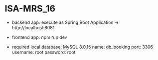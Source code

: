 # ISA-MRS_16

- backend app: execute as Spring Boot Application -> http://localhost:8081
- frontend app: npm run dev

- required local database: 
  MySQL 8.0.15
  name: db_booking
  port: 3306
  username: root
  password: root
